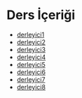 # Ders İçeriği

<!--Index-->

- [derleyici1](./Ders%20%C4%B0%C3%A7eri%C4%9Fi/derleyici1.pdf)
- [derleyici2](./Ders%20%C4%B0%C3%A7eri%C4%9Fi/derleyici2.pdf)
- [derleyici3](./Ders%20%C4%B0%C3%A7eri%C4%9Fi/derleyici3.pdf)
- [derleyici4](./Ders%20%C4%B0%C3%A7eri%C4%9Fi/derleyici4.pdf)
- [derleyici5](./Ders%20%C4%B0%C3%A7eri%C4%9Fi/derleyici5.pdf)
- [derleyici6](./Ders%20%C4%B0%C3%A7eri%C4%9Fi/derleyici6.pdf)
- [derleyici7](./Ders%20%C4%B0%C3%A7eri%C4%9Fi/derleyici7.pdf)
- [derleyici8](./Ders%20%C4%B0%C3%A7eri%C4%9Fi/derleyici8.pdf)

<!--Index-->
